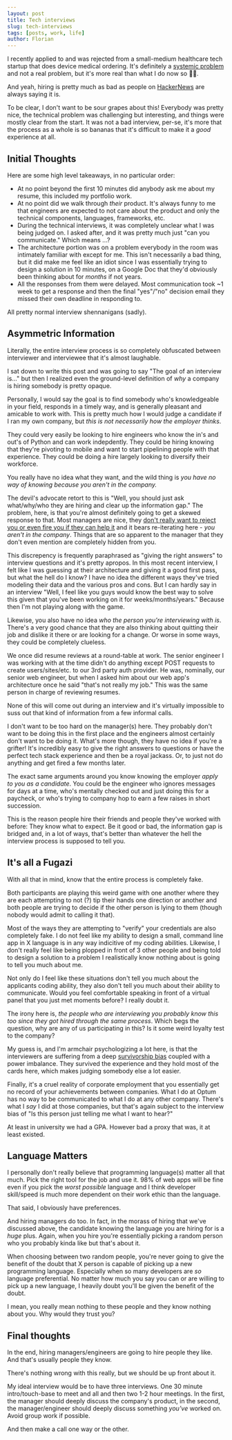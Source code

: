 ```yaml
---
layout: post
title: Tech interviews
slug: tech-interviews
tags: [posts, work, life]
author: Florian
---
```


I recently applied to and was rejected from a small-medium healthcare tech startup that does device medical ordering. It's definitely a [systemic problem](https://floverfelt.org/posts/some-thoughts-healthcare-tech) and not a real problem, but it's more real than what I do now so :man_shrugging:.

And yeah, hiring is pretty much as bad as people on [HackerNews](https://news.ycombinator.com/) are always saying it is.

To be clear, I don't want to be sour grapes about this! Everybody was pretty nice, the technical problem was challenging but interesting, and things were mostly clear from the start. It was not a bad interview, per-se, it's more that the process as a whole is so bananas that it's difficult to make it a *good* experience at all.

## Initial Thoughts

Here are some high level takeaways, in no particular order:

- At no point beyond the first 10 minutes did anybody ask me about my resume, this included my portfolio work.
- At no point did we walk through *their* product. It's always funny to me that engineers are expected to not care about the product and only the technical components, languages, frameworks, etc.
- During the technical interviews, it was completely unclear what I was being judged on. I asked after, and it was pretty much just "can you communicate." Which means ...?
- The architecture portion was on a problem everybody in the room was intimately familiar with except for me. This isn't necessarily a bad thing, but it did make me feel like an idiot since I was essentially trying to design a solution in 10 minutes, on a Google Doc that they'd obviously been thinking about for *months* if not years.
- All the responses from them were delayed. Most communication took ~1 week to get a response and then the final "yes"/"no" decision email they missed their own deadline in responding to.

All pretty normal interview shennanigans (sadly).

## Asymmetric Information

Literally, the entire interview process is so completely obfuscated between interviewer and interviewee that it's almost laughable.

I sat down to write this post and was going to say "The goal of an interview is..." but then I realized even the ground-level definition of *why* a company is hiring somebody is pretty opaque. 

Personally, I would say the goal is to find somebody who's knowledgeable in your field, responds in a timely way, and is generally pleasant and amicable to work with. This is pretty much how I would judge a candidate if I ran my own company, but *this is not necessarily how the employer thinks*. 

They could very easily be looking to hire engineers who know the in's and out's of Python and can work indepdently. They could be hiring knowing that they're pivoting to mobile and want to start pipelining people with that experience. They could be doing a hire largely looking to diversify their workforce. 

You really have no idea what they want, and the wild thing is *you have no way of knowing because you aren't in the company.*

The devil's advocate retort to this is "Well, you should just ask what/why/who they are hiring and clear up the information gap." The problem, here, is that you're almost definitely going to get a skewed response to that. Most managers are nice, they [don't really want to reject you or even fire you if they can help it](https://floverfelt.org/posts/corporate-america-april2021) and it bears re-iterating here - *you aren't in the company*. Things that are so apparent to the manager that they don't even mention are completely hidden from you.

This discrepency is frequently paraphrased as "giving the right answers" to interview questions and it's pretty apropos. In this most recent interview, I felt like I was guessing at their architecture and giving it a good first pass, but what the hell do I know? I have no idea the different ways they've tried modeling their data and the various pros and cons. But I can hardly say in an interview "Well, I feel like you guys would know the best way to solve this given that you've been working on it for weeks/months/years." Because then I'm not playing along with the game.

Likewise, you also have no idea *who the person you're interviewing with is*. There's a very good chance that they are also thinking about quitting their job and dislike it there or are looking for a change. Or worse in some ways, they could be completely clueless. 

We once did resume reviews at a round-table at work. The senior engineer I was working with at the time didn't do anything except POST requests to create users/sites/etc. to our 3rd party auth provider. He was, nominally, our senior web engineer, but when I asked him about our web app's architecture once he said "that's not really my job." This was the same person in charge of reviewing resumes.

None of this will come out during an interview and it's virtually impossible to suss out that kind of information from a few informal calls.

I don't want to be too hard on the manager(s) here. They probably don't want to be doing this in the first place and the engineers almost certainly don't want to be doing it. What's more though, they have no idea if you're a grifter! It's incredibly easy to give the right answers to questions or have the perfect tech stack experience and then be a royal jackass. Or, to just not do anything and get fired a few months later.

The exact same arguments around you know knowing the employer *apply to you as a candidate*. You could be the engineer who ignores messages for days at a time, who's mentally checked out and just doing this for a paycheck, or who's trying to company hop to earn a few raises in short succession.

This is the reason people hire their friends and people they've worked with before: They know what to expect. Be it good or bad, the information gap is bridged and, in a lot of ways, that's better than whatever the hell the interview process is supposed to tell you. 

## It's all a Fugazi

With all that in mind, know that the entire process is completely fake. 

Both participants are playing this weird game with one another where they are each attempting to not (?) tip their hands one direction or another and both people are trying to decide if the other person is lying to them (though nobody would admit to calling it that).

Most of the ways they are attempting to "verify" your credentials are also completely fake. I do not feel like my ability to design a small, command line app in X language is in any way indicitive of my coding abilities. Likewise, I don't really feel like being plopped in front of 3 other people and being told to design a solution to a problem I realistically know nothing about is going to tell you much about me.

Not only do I feel like these situations don't tell you much about the applicants coding ability, they also don't tell you much about their ability to communicate. Would you feel comfortable speaking in front of a virtual panel that you just met moments before? I really doubt it.

The irony here is, *the people who are interviewing you probably know this too since they got hired through the same process*. Which begs the question, why are any of us participating in this? Is it some weird loyalty test to the company?

My guess is, and I'm armchair psychologizing a lot here, is that the interviewers are suffering from a deep [survivorship bias](https://en.wikipedia.org/wiki/Survivorship_bias) coupled with a power imbalance. They survived the experience and they hold most of the cards here, which makes judging somebody else a lot easier.

Finally, it's a cruel reality of corporate employment that you essentially get no record of your achievements between companies. What I do at Optum has no way to be communicated to what I do at any other company. There's what I *say* I did at those companies, but that's again subject to the interview bias of "Is this person just telling me what I want to hear?" 

At least in university we had a GPA. However bad a proxy that was, it at least existed.

## Language Matters

I personally don't really believe that programming language(s) matter all that much. Pick the right tool for the job and use it. 98% of web apps will be fine even if you pick the *worst possible* language and I think developer skill/speed is much more dependent on their work ethic than the language.

That said, I obviously have preferences.

And hiring managers do too. In fact, in the morass of hiring that we've discussed above, the candidate knowing the language you are hiring for is a *huge* plus. Again, when you hire you're essentially picking a random person who you probably kinda like but that's about it. 

When choosing between two random people, you're never going to give the benefit of the doubt that X person is capable of picking up a new programming language. Especially when so many developers are *so* language preferential. No matter how much you say you can or are willing to pick up a new language, I heavily doubt you'll be given the benefit of the doubt.

I mean, you really mean nothing to these people and they know nothing about you. Why would they trust you?

## Final thoughts

In the end, hiring managers/engineers are going to hire people they like. And that's usually people they know.

There's nothing wrong with this really, but we should be up front about it.

My ideal interview would be to have three interviews. One 30 minute intro/touch-base to meet and all and then two 1-2 hour meetings. In the first, the manager should deeply discuss the company's product, in the second, the manager/engineer should deeply discuss something *you've* worked on. Avoid group work if possible.

And then make a call one way or the other.